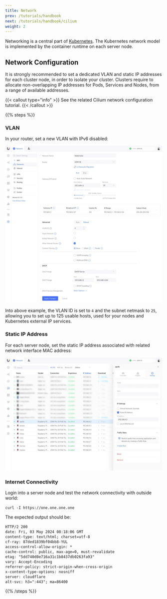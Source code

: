 ```yaml
---
title: Network
prev: /tutorials/handbook
next: /tutorials/handbook/cilium
weight: 2
---
```


Networking is a central part of [Kubernetes](https://kubernetes.io/docs/concepts/cluster-administration/networking). The Kubernetes network model is implemented by the container runtime on each server node.

<!--more-->

## Network Configuration

It is strongly recommended to set a dedicated VLAN and static IP addresses for each cluster node, in order to isolate your cluster. Clusters require to allocate non-overlapping IP addresses for Pods, Services and Nodes, from a range of available addresses.

{{< callout type="info" >}}
  See the related Cilium network configuration tutorial.
{{< /callout >}}

{{% steps %}}

### VLAN

In your router, set a new VLAN with IPv6 disabled:

[![OS Installation: Network VLAN](network-vlan.webp)](network-vlan.webp)

Into above example, the VLAN ID is set to `4` and the subnet netmask to `25`, allowing you to set up to 125 usable hosts, used for your nodes and Kubernetes external IP services.

### Static IP Address

For each server node, set the static IP address associated with related network interface MAC address:

[![OS Installation: Network Static IP](network-static-ip.webp)](network-static-ip.webp)

### Internet Connectivity

Login into a server node and test the network connectivity with outside world:

```shell
curl -I https://one.one.one.one
```

The expected output should be:

```shell
HTTP/2 200
date: Fri, 03 May 2024 08:18:06 GMT
content-type: text/html; charset=utf-8
cf-ray: 87ded1839bf04bb8-YUL
access-control-allow-origin: *
cache-control: public, max-age=0, must-revalidate
etag: "5dd740d0e716a31c1b8437db0263fa93"
vary: Accept-Encoding
referrer-policy: strict-origin-when-cross-origin
x-content-type-options: nosniff
server: cloudflare
alt-svc: h3=":443"; ma=86400
```

{{% /steps %}}
